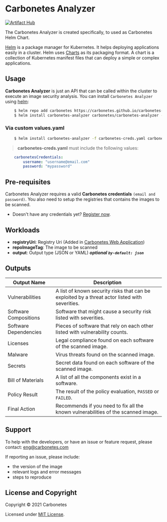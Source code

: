 # Carbonetes Analyzer

[![Artifact Hub](https://img.shields.io/endpoint?url=https://artifacthub.io/badge/repository/carbonetes-analyzer)](https://artifacthub.io/packages/search?repo=carbonetes-analyzer)

The Carbonetes Analyzer is created specifically, to used as Carbonetes Helm Chart.

[Helm](https://helm.sh/) is a package manager for Kubernetes. It helps deploying applications easily in a cluster. Helm uses [Charts](https://helm.sh/docs/topics/charts/) as its packaging format. A chart is a collection of Kubernetes manifest files that can deploy a simple or complex applications.

## Usage

**Carbonetes Analyzer** is just an API that can be called within the cluster to execute an image security analysis. You can install `Carbonetes Analyzer` using [helm](https://helm.sh/docs/intro/install/):

```sh
    $ helm repo add carbonetes https://carbonetes.github.io/carbonetes-helm-chart
    $ helm install carbonetes-analyzer carbonetes/carbonetes-analyzer --set carbonetesCreds.username="username@email.com" --set carbonetesCreds.password="mypassword"
```

### Via custom values.yaml

```sh
    $ helm install carbonetes-analyzer -f carbonetes-creds.yaml carbonetes/carbonetes-analyzer
```

> **carbonetes-creds.yaml** must include the following values:

```yaml
    carbonetesCredentials:
        username: "username@email.com"
        password: "mypassword"
```

## Pre-requisites

Carbonetes Analyzer requires a valid **Carbonetes credentials** `(email and password)`. You also need to setup the registries that contains the images to be scanned.

- Doesn't have any credentials yet? [Register now](https://carbonetes.com).

## Workloads

- **registryUri**: Registry Uri (Added in [Carbonetes Web Application](https://console.carbonetes.com))
- **repoImageTag**: The image to be scanned
- **output**: Output type (JSON or YAML) ***optional `by-default: json`***

## Outputs

| Output Name                  | Description                                                                                  |
| ---------------------------- | -------------------------------------------------------------------------------------------- |
| Vulnerabilities              | A list of known security risks that can be exploited by a threat actor listed with severities. |
| Software Compositions        | Software that might cause a security risk listed with severities. |
| Software Dependencies        | Pieces of software that rely on each other listed with vulnerability counts. |
| Licenses                     | Legal compliance found on each software of the scanned image. |
| Malware                      | Virus threats found on the scanned image. |
| Secrets                      | Secret data found on each software of the scanned image. |
| Bill of Materials            | A list of all the components exist in a software. |
| Policy Result                | The result of the policy evaluation, `PASSED` or `FAILED`. |
| Final Action                 | Recommends if you need to fix all the known vulnerabilities of the scanned image. |

## Support
To help with the developers, or have an issue or feature request, please contact: [eng@carbonetes.com](eng@carbonetes.com)

If reporting an issue, please include:

* the version of the image
* relevant logs and error messages
* steps to reproduce

## License and Copyright

Copyright © 2021 Carbonetes

Licensed under [MIT License](LICENSE).